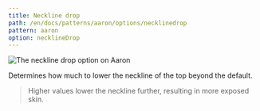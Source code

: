 ```yaml
---
title: Neckline drop
path: /en/docs/patterns/aaron/options/necklinedrop
pattern: aaron
option: necklineDrop
---
```


![The neckline drop option on Aaron](./necklinedrop.svg)

Determines how much to lower the neckline of the top beyond the default.

> Higher values lower the neckline further, resulting in more exposed skin.